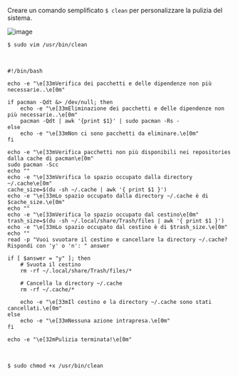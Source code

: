 Creare un comando semplificato `$ clean`  per personalizzare la pulizia del sistema.

![image](https://github.com/ArchItalia/site/assets/117321045/fff913e9-f5bb-40b6-bfec-7e0e78620bf2)




`$ sudo vim /usr/bin/clean`

<br>

```
#!/bin/bash

echo -e "\e[33mVerifica dei pacchetti e delle dipendenze non più necessarie..\e[0m"

if pacman -Qdt &> /dev/null; then
    echo -e "\e[33mEliminazione dei pacchetti e delle dipendenze non più necessarie..\e[0m"
    pacman -Qdt | awk '{print $1}' | sudo pacman -Rs -
else
    echo -e "\e[33mNon ci sono pacchetti da eliminare.\e[0m"
fi

echo -e "\e[33mVerifica pacchetti non più disponibili nei repositories dalla cache di pacman\e[0m"
sudo pacman -Scc 
echo ""
echo -e "\e[33mVerifica lo spazio occupato dalla directory ~/.cache\e[0m"
cache_size=$(du -sh ~/.cache | awk '{ print $1 }')
echo -e "\e[33mLo spazio occupato dalla directory ~/.cache è di $cache_size.\e[0m"
echo ""
echo -e "\e[33mVerifica lo spazio occupato dal cestino\e[0m"
trash_size=$(du -sh ~/.local/share/Trash/files | awk '{ print $1 }')
echo -e "\e[33mLo spazio occupato dal cestino è di $trash_size.\e[0m"
echo ""
read -p "Vuoi svuotare il cestino e cancellare la directory ~/.cache? Rispondi con 'y' o 'n': " answer

if [ $answer = "y" ]; then
    # Svuota il cestino
    rm -rf ~/.local/share/Trash/files/*

    # Cancella la directory ~/.cache
    rm -rf ~/.cache/*

    echo -e "\e[33mIl cestino e la directory ~/.cache sono stati cancellati.\e[0m"
else
    echo -e "\e[33mNessuna azione intrapresa.\e[0m"
fi

echo -e "\e[32mPulizia terminata!\e[0m"
```
<br>

`$ sudo chmod +x /usr/bin/clean`


